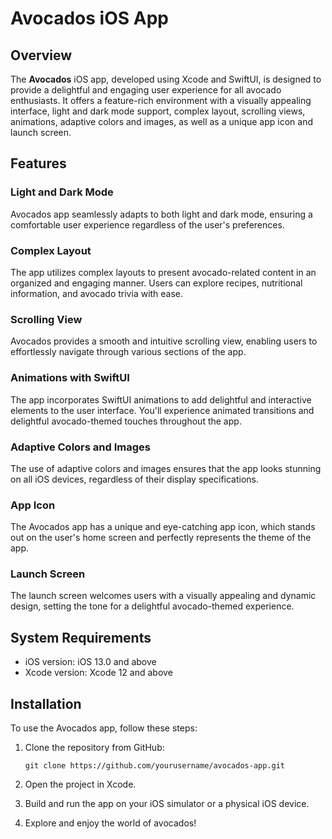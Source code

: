 # Avocados iOS App 


## Overview

The **Avocados** iOS app, developed using Xcode and SwiftUI, is designed to provide a delightful and engaging user experience for all avocado enthusiasts. It offers a feature-rich environment with a visually appealing interface, light and dark mode support, complex layout, scrolling views, animations, adaptive colors and images, as well as a unique app icon and launch screen. 

## Features

### Light and Dark Mode
Avocados app seamlessly adapts to both light and dark mode, ensuring a comfortable user experience regardless of the user's preferences.

### Complex Layout
The app utilizes complex layouts to present avocado-related content in an organized and engaging manner. Users can explore recipes, nutritional information, and avocado trivia with ease.

### Scrolling View
Avocados provides a smooth and intuitive scrolling view, enabling users to effortlessly navigate through various sections of the app.

### Animations with SwiftUI
The app incorporates SwiftUI animations to add delightful and interactive elements to the user interface. You'll experience animated transitions and delightful avocado-themed touches throughout the app.

### Adaptive Colors and Images
The use of adaptive colors and images ensures that the app looks stunning on all iOS devices, regardless of their display specifications. 

### App Icon
The Avocados app has a unique and eye-catching app icon, which stands out on the user's home screen and perfectly represents the theme of the app.


### Launch Screen
The launch screen welcomes users with a visually appealing and dynamic design, setting the tone for a delightful avocado-themed experience.

## System Requirements

- iOS version: iOS 13.0 and above
- Xcode version: Xcode 12 and above

## Installation

To use the Avocados app, follow these steps:

1. Clone the repository from GitHub:
   ```
   git clone https://github.com/yourusername/avocados-app.git
   ```

2. Open the project in Xcode.

3. Build and run the app on your iOS simulator or a physical iOS device.

4. Explore and enjoy the world of avocados!
